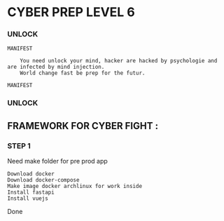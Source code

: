 # CYBER PREP LEVEL 6

### UNLOCK

    MANIFEST

        You need unlock your mind, hacker are hacked by psychologie and are infected by mind injection.
        World change fast be prep for the futur.  

    MANIFEST

### UNLOCK


## FRAMEWORK FOR CYBER FIGHT : 

### STEP 1 

Need make folder for pre prod app 

    Download docker 
    Download docker-compose
    Make image docker archlinux for work inside
    Install fastapi
    Install vuejs
    
Done
